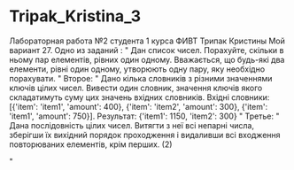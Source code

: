 # Tripak_Kristina_3
Лабораторная работа №2 студента 1 курса ФИВТ Трипак Кристины
Мой вариант 27.
Одно из заданий : 
"
Дан список чисел. Порахуйте, скільки в ньому пар елементів, рівних один одному.
Вважається, що будь-які два елементи, рівні один одному, утворюють одну пару, яку необхідно порахувати.
"
Второе:
"
Дано кілька словників з різними значеннями ключів цілих чисел. 
Вивести один словник, значення ключів якого складатимуть суму 
цих значень вхідних словників. Вхідні словники: [{'item': 'item1', 'amount': 400},
{'item': 'item2', 'amount': 300}, {'item': 'item1', 'amount': 750}]. 
Результат: {'item1': 1150, 'item2': 300}
"
Третье:
"
Дана послідовність цілих чисел. Витягти з неї всі непарні числа, 
зберігши їх вихідний порядок проходження і видаливши всі 
входження повторюваних елементів, крім перших. (2)

"
